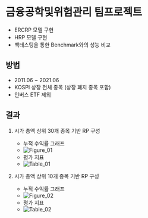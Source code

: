 # 금융공학및위험관리 팀프로젝트
- ERCRP 모델 구현 
- HRP 모델 구현
- 백테스팅을 통한 Benchmark와의 성능 비교



## 방법

- 2011.06 ~ 2021.06 
- KOSPI 상장 전체 종목 (상장 폐지 종목 포함)
- 인버스 ETF 제외



## 결과

1. 시가 총액 상위 30개 종목 기반 RP 구성
   - 누적 수익률 그래프
   - ![Figure_01](/Users/jonghyun/Workspace/RP_portfolio_team_01/figures/figure_01.png)
   - 평가 지표
   - ![Table_01](/Users/jonghyun/Workspace/RP_portfolio_team_01/figures/table_01.png)

2. 시가 총액 상위 10개 종목 기반 RP 구성
   - 누적 수익률 그래프
   - ![Figure_02](/Users/jonghyun/Workspace/RP_portfolio_team_01/figures/figure_02.png)
   - 평가 지표
   - ![Table_02](/Users/jonghyun/Workspace/RP_portfolio_team_01/figures/table_02.png)

